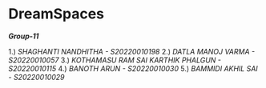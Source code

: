 # DreamSpaces

***Group-11***

1.) *SHAGHANTI NANDHITHA - S20220010198*
2.) *DATLA MANOJ VARMA - S20220010057*
3.) *KOTHAMASU RAM SAI KARTHIK PHALGUN - S20220010115*
4.) *BANOTH ARUN - S20220010030*
5.) *BAMMIDI AKHIL SAI - S20220010029*